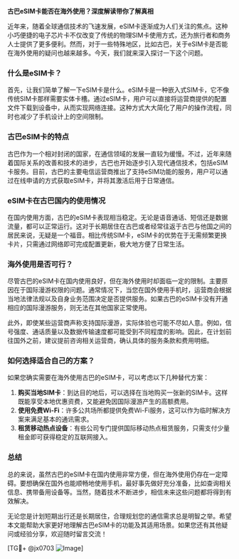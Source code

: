 **古巴eSIM卡能否在海外使用？深度解读带你了解真相**

近年来，随着全球通信技术的飞速发展，eSIM卡逐渐成为人们关注的焦点。这种小巧便捷的电子芯片卡不仅改变了传统的物理SIM卡使用方式，还为旅行者和商务人士提供了更多便利。然而，对于一些特殊地区，比如古巴，关于eSIM卡是否能在海外使用的疑问也越来越多。今天，我们就来深入探讨一下这个问题。

### 什么是eSIM卡？

首先，让我们简单了解一下eSIM卡是什么。eSIM卡是一种嵌入式SIM卡，它不像传统SIM卡那样需要实体卡槽。通过eSIM卡，用户可以直接将运营商提供的配置文件下载到设备中，从而实现网络连接。这种方式大大简化了用户的操作流程，同时也减少了手机设计上的空间限制。

### 古巴eSIM卡的特点

古巴作为一个相对封闭的国家，在通信领域的发展一直较为缓慢。不过，近年来随着国际关系的改善和技术的进步，古巴也开始逐步引入现代通信技术，包括eSIM卡服务。目前，古巴的主要电信运营商推出了支持eSIM功能的服务，用户可以通过在线申请的方式获取eSIM卡，并将其激活后用于日常通信。

### eSIM卡在古巴国内的使用情况

在国内使用方面，古巴的eSIM卡表现相当稳定。无论是语音通话、短信还是数据流量，都可以正常运行。这对于长期居住在古巴或者经常往返于古巴与他国之间的居民来说，无疑是一个福音。相比传统SIM卡，eSIM卡的优势在于无需频繁更换卡片，只需通过网络即可完成配置更新，极大地方便了日常生活。

### 海外使用是否可行？

尽管古巴的eSIM卡在国内使用良好，但在海外使用时却面临一定的限制。主要原因在于国际漫游权限的问题。通常情况下，当您在国外使用手机时，运营商会根据当地法律法规以及自身业务范围决定是否提供服务。如果古巴的eSIM卡没有开通相应的国际漫游服务，则无法在其他国家正常使用。

此外，即使某些运营商声称支持国际漫游，实际体验也可能不尽如人意。例如，信号强度、通话质量以及数据传输速度都可能受到不同程度的影响。因此，在计划前往国外之前，建议提前咨询相关运营商，确认具体的服务条款和费用明细。

### 如何选择适合自己的方案？

如果您确实需要在海外使用古巴的eSIM卡，可以考虑以下几种替代方案：

1. **购买当地SIM卡**：到达目的地后，可以选择在当地购买一张新的SIM卡。这样既能享受本地优惠资费，又能避免因国际漫游产生的高额费用。
2. **使用免费Wi-Fi**：许多公共场所都提供免费Wi-Fi服务，这可以作为临时解决方案来满足基本的通讯需求。
3. **租赁移动热点设备**：有些公司专门提供国际移动热点租赁服务，只需支付少量租金即可获得稳定的互联网接入。

### 总结

总的来说，虽然古巴的eSIM卡在国内使用非常方便，但在海外使用仍存在一定障碍。要想确保在国外也能顺畅地使用手机，最好事先做好充分准备，比如查询相关信息、携带备用设备等。当然，随着技术不断进步，相信未来这些问题都将得到有效解决。

无论您是计划短期出行还是长期居住，合理规划您的通信需求总是明智之举。希望本文能帮助大家更好地理解古巴eSIM卡的功能及其适用场景。如果您还有其他疑问或经验分享，欢迎随时留言交流！

[TG💪+ @jx0703 ![Image](https://github.com/user-attachments/assets/dbca1d08-cadb-493c-b0ec-ad6f7a83f270)]